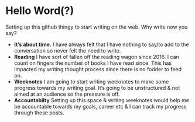 # Hello Word(?)
Setting up this github thingy to start writing on the web. 
Why write now you say?
* **It’s about time.** I have always felt that I have nothing to say/to add to the conversation so never felt the need to write.
* **Reading** I have sort of fallen off the reading wagon since 2016. I can count on fingers the number of books I have read since. This has impacted my writing thought process since there is no fodder to feed on.
* **Weeknotes** I am going to start writing weeknotes to make some progress towards my writing goal. It’s going to be unstructured & not aimed at an audience so the pressure is off.
* **Accountabilty** Setting up this space & writing weeknotes would help me be accountable towards my goals, career etc & I can track my progress through these posts.
